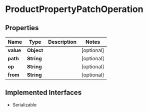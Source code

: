 

# ProductPropertyPatchOperation


## Properties

| Name | Type | Description | Notes |
|------------ | ------------- | ------------- | -------------|
|**value** | **Object** |  |  [optional] |
|**path** | **String** |  |  [optional] |
|**op** | **String** |  |  [optional] |
|**from** | **String** |  |  [optional] |


## Implemented Interfaces

* Serializable


